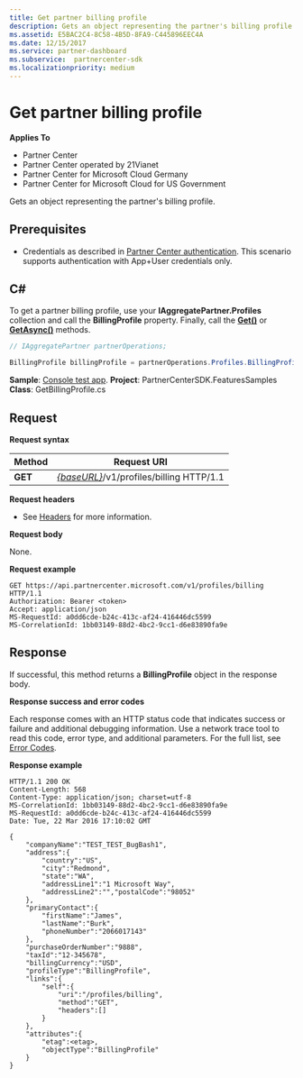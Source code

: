 ```yaml
---
title: Get partner billing profile
description: Gets an object representing the partner's billing profile.
ms.assetid: E5BAC2C4-8C58-4B5D-8FA9-C445896EEC4A
ms.date: 12/15/2017
ms.service: partner-dashboard
ms.subservice:  partnercenter-sdk
ms.localizationpriority: medium
---
```


# Get partner billing profile

**Applies To**

- Partner Center
- Partner Center operated by 21Vianet
- Partner Center for Microsoft Cloud Germany
- Partner Center for Microsoft Cloud for US Government

Gets an object representing the partner's billing profile.

## <span id="Prerequisites"/><span id="prerequisites"/><span id="PREREQUISITES"/>Prerequisites


- Credentials as described in [Partner Center authentication](partner-center-authentication.md). This scenario supports authentication with App+User credentials only.

## <span id="C_"/><span id="c_"/>C#


To get a partner billing profile, use your **IAggregatePartner.Profiles** collection and call the **BillingProfile** property. Finally, call the [**Get()**](https://docs.microsoft.com/dotnet/api/microsoft.store.partnercenter.profiles.ibillingprofile.get) or [**GetAsync()**](https://docs.microsoft.com/dotnet/api/microsoft.store.partnercenter.profiles.ibillingprofile.getasync) methods.

``` csharp
// IAggregatePartner partnerOperations;

BillingProfile billingProfile = partnerOperations.Profiles.BillingProfile.Get();
```

**Sample**: [Console test app](console-test-app.md). **Project**: PartnerCenterSDK.FeaturesSamples **Class**: GetBillingProfile.cs

## <span id="Request"/><span id="request"/><span id="REQUEST"/>Request


**Request syntax**

| Method  | Request URI                                                              |
|---------|--------------------------------------------------------------------------|
| **GET** | [*{baseURL}*](partner-center-rest-urls.md)/v1/profiles/billing HTTP/1.1 |

 

**Request headers**

- See [Headers](headers.md) for more information.

**Request body**

None.

**Request example**

```http
GET https://api.partnercenter.microsoft.com/v1/profiles/billing HTTP/1.1
Authorization: Bearer <token>
Accept: application/json
MS-RequestId: a0dd6cde-b24c-413c-af24-416446dc5599
MS-CorrelationId: 1bb03149-88d2-4bc2-9cc1-d6e83890fa9e
```

## <span id="Response"/><span id="response"/><span id="RESPONSE"/>Response


If successful, this method returns a **BillingProfile** object in the response body.

**Response success and error codes**

Each response comes with an HTTP status code that indicates success or failure and additional debugging information. Use a network trace tool to read this code, error type, and additional parameters. For the full list, see [Error Codes](error-codes.md).

**Response example**

```http
HTTP/1.1 200 OK
Content-Length: 568
Content-Type: application/json; charset=utf-8
MS-CorrelationId: 1bb03149-88d2-4bc2-9cc1-d6e83890fa9e
MS-RequestId: a0dd6cde-b24c-413c-af24-416446dc5599
Date: Tue, 22 Mar 2016 17:10:02 GMT

{
    "companyName":"TEST_TEST_BugBash1",
    "address":{
        "country":"US",
        "city":"Redmond",
        "state":"WA",
        "addressLine1":"1 Microsoft Way",
        "addressLine2":"","postalCode":"98052"
    },
    "primaryContact":{
        "firstName":"James",
        "lastName":"Burk",
        "phoneNumber":"2066017143"
    },
    "purchaseOrderNumber":"9888",
    "taxId":"12-345678",
    "billingCurrency":"USD",
    "profileType":"BillingProfile",
    "links":{
        "self":{
            "uri":"/profiles/billing",
            "method":"GET",
            "headers":[]
        }
    },
    "attributes":{
        "etag":<etag>,
        "objectType":"BillingProfile"
    }
}
```